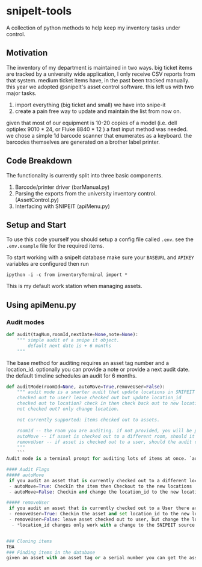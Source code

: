 # snipeIt-tools

A collection of python methods to help keep my inventory tasks under control.

## Motivation
The inventory of my department is maintained in two ways. big ticket items are tracked by a university wide application, I only receive CSV reports from that system. medium ticket items have, in the past been tracked manually. this year we adopted @snipeIt's asset control software. this left us with two major tasks.

1. import everything (big ticket and small) we have into snipe-it
2. create a pain free way to update and maintain the list from now on.

given that most of our equipment is 10-20 copies of a model (i.e. dell optiplex 9010 * 24, or Fluke 8840 * 12 ) a fast input method was needed. we chose a simple 1d barcode scanner that enumerates as a keyboard. the barcodes themselves are generated on a brother label printer.

## Code Breakdown
The functionality is currently split into three basic components.
1. Barcode/printer driver (barManual.py)
2. Parsing the exports from the university inventory control. (AssetControl.py)
3. Interfacing with SNIPEIT (apiMenu.py)

## Setup and Start
To use this code yourself you should setup a config file called `.env`. see the `.env.example` file for the required items.

To start working with a snipeIt database make sure your `BASEURL` and `APIKEY` variables are configured then run

`ipython -i -c from inventoryTerminal import *`

This is my default work station when managing assets.

## Using apiMenu.py

### Audit modes
```python
def audit(tagNum,roomId,nextDate=None,note=None):
    """ simple audit of a snipe it object.
        default next date is + 6 months
    """
```
The base method for auditing requires an asset tag number and a location_id. optionally you can provide a note or provide a next audit date. the default timeline schedules an audit for 6 months.

```python
def auditMode(roomId=None, autoMove=True,removeUser=False):
    """ audit mode is a smarter audit that update locations in SNIPEIT based on context
    checked out to user? leave checked out but update location_id
    checked out to location? check in then check back out to new location
    not checked out? only change location.

    not currently supported: items checked out to assets.

    roomId -- the room you are auditing. if not provided, you will be prompted with a list of locations.
    autoMove -- if asset is checked out to a different room, should it be checked out again, or just have its location updated
    removeUser -- if asset is checked out to a user, should the audit check it back in?
    """
    ```
Audit mode is a terminal prompt for auditing lots of items at once. `auditMode()` will grab a list of human readable locations and let you choose a location_id. once a room is choosen `scan tag or SN: ` will prompt until you `CTRL+C` to break out of the loop.

#### Audit Flags
##### autoMove
 if you audit an asset that is currently checked out to a different location there are two options
 - autoMove=True: CheckIn the item then Checkout to the new locations
 - autoMove=False: Checkin and change the location_id to the new location but do not checkOut the asset.

##### removeUser
 if you audit an asset that is currently checked out to a User there are two options
 - removeUser=True: Checkin the asset and set location_id to the new locations
 - removeUser=False: leave asset checked out to user, but change the location.
  - *location_id changes only work with a change to the SNIPEIT source on 4.6.7*


### Cloning items
TBA
### Finding items in the database
given an asset with an asset tag or a serial number you can get the asset information by `findThing(input())` then scanning the item barcode, or manually entering either string.
